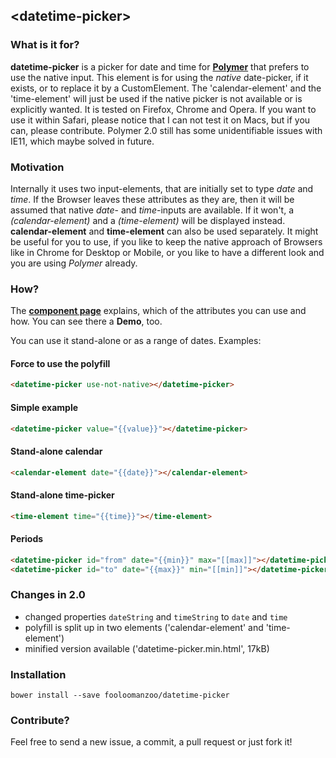 ## &lt;datetime-picker&gt;

### What is it for?
**datetime-picker** is a picker for date and time for **[Polymer](https://github.com/Polymer/polymer)** that prefers to use the native input. This element is for using the *native* date-picker, if it exists, or to replace it by a CustomElement. The 'calendar-element' and the 'time-element' will just be used if the native picker is not available or is explicitly wanted. It is tested on Firefox, Chrome and Opera. If you want to use it within Safari, please notice that I can not test it on Macs, but if you can, please contribute. Polymer 2.0 still has some unidentifiable issues with IE11, which maybe solved in future.

### Motivation
Internally it uses two input-elements, that are initially set to type *date* and *time*. If the Browser leaves these attributes as they are, then it will be assumed that native *date*- and *time*-inputs are available. If it won't, a *(calendar-element)* and a *(time-element)* will be displayed instead. **calendar-element** and **time-element** can also be used separately.
It might be useful for you to use, if you like to keep the native approach of Browsers like in Chrome for Desktop or Mobile, or you like to have a different look and you are using *Polymer* already.

### How?
The **[component page](https://fooloomanzoo.github.io/datetime-picker/components/datetime-picker/)** explains, which of the attributes you can use and how. You can see there a **Demo**, too.

You can use it stand-alone or as a range of dates. Examples:

#### Force to use the polyfill

```html
<datetime-picker use-not-native></datetime-picker>
```

#### Simple example

```html
<datetime-picker value="{{value}}"></datetime-picker>
```

#### Stand-alone calendar
```html
<calendar-element date="{{date}}"></calendar-element>
```

#### Stand-alone time-picker
```html
<time-element time="{{time}}"></time-element>
```

#### Periods
```html
<datetime-picker id="from" date="{{min}}" max="[[max]]"></datetime-picker>
<datetime-picker id="to" date="{{max}}" min="[[min]]"></datetime-picker>
```

### Changes in 2.0
- changed properties `dateString` and `timeString` to `date` and `time`
- polyfill is split up in two elements ('calendar-element' and 'time-element')
- minified version available ('datetime-picker.min.html', 17kB)

### Installation
```
bower install --save fooloomanzoo/datetime-picker
```

### Contribute?
Feel free to send a new issue, a commit, a pull request or just fork it!
